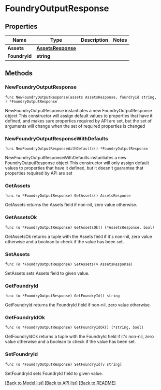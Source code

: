 # FoundryOutputResponse

## Properties

Name | Type | Description | Notes
------------ | ------------- | ------------- | -------------
**Assets** | [**AssetsResponse**](AssetsResponse.md) |  | 
**FoundryId** | **string** |  | 

## Methods

### NewFoundryOutputResponse

`func NewFoundryOutputResponse(assets AssetsResponse, foundryId string, ) *FoundryOutputResponse`

NewFoundryOutputResponse instantiates a new FoundryOutputResponse object
This constructor will assign default values to properties that have it defined,
and makes sure properties required by API are set, but the set of arguments
will change when the set of required properties is changed

### NewFoundryOutputResponseWithDefaults

`func NewFoundryOutputResponseWithDefaults() *FoundryOutputResponse`

NewFoundryOutputResponseWithDefaults instantiates a new FoundryOutputResponse object
This constructor will only assign default values to properties that have it defined,
but it doesn't guarantee that properties required by API are set

### GetAssets

`func (o *FoundryOutputResponse) GetAssets() AssetsResponse`

GetAssets returns the Assets field if non-nil, zero value otherwise.

### GetAssetsOk

`func (o *FoundryOutputResponse) GetAssetsOk() (*AssetsResponse, bool)`

GetAssetsOk returns a tuple with the Assets field if it's non-nil, zero value otherwise
and a boolean to check if the value has been set.

### SetAssets

`func (o *FoundryOutputResponse) SetAssets(v AssetsResponse)`

SetAssets sets Assets field to given value.


### GetFoundryId

`func (o *FoundryOutputResponse) GetFoundryId() string`

GetFoundryId returns the FoundryId field if non-nil, zero value otherwise.

### GetFoundryIdOk

`func (o *FoundryOutputResponse) GetFoundryIdOk() (*string, bool)`

GetFoundryIdOk returns a tuple with the FoundryId field if it's non-nil, zero value otherwise
and a boolean to check if the value has been set.

### SetFoundryId

`func (o *FoundryOutputResponse) SetFoundryId(v string)`

SetFoundryId sets FoundryId field to given value.



[[Back to Model list]](../README.md#documentation-for-models) [[Back to API list]](../README.md#documentation-for-api-endpoints) [[Back to README]](../README.md)


